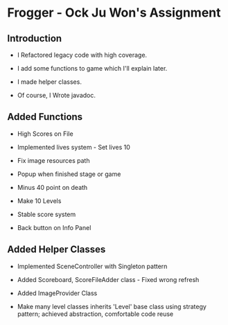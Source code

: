# Frogger - Ock Ju Won's Assignment

## Introduction

* I Refactored legacy code with high coverage.

* I add some functions to game which I'll explain later.

* I made helper classes.

* Of course, I Wrote javadoc.

## Added Functions

* High Scores on File

* Implemented lives system - Set lives 10

* Fix image resources path

* Popup when finished stage or game

* Minus 40 point on death

* Make 10 Levels

* Stable score system

* Back button on Info Panel

## Added Helper Classes

* Implemented SceneController with Singleton pattern

* Added Scoreboard, ScoreFileAdder class - Fixed wrong refresh

* Added ImageProvider Class

* Make many level classes inherits 'Level' base class using strategy pattern; achieved abstraction, comfortable code reuse